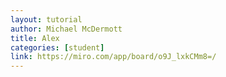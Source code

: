 ```yaml
---
layout: tutorial
author: Michael McDermott
title: Alex
categories: [student]
link: https://miro.com/app/board/o9J_lxkCMm8=/
---
```

